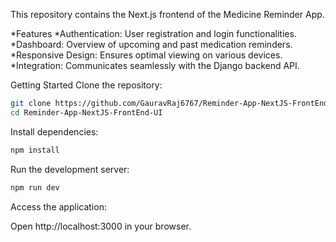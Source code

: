 This repository contains the Next.js frontend of the Medicine Reminder App.

*Features
  *Authentication: User registration and login functionalities.
  *Dashboard: Overview of upcoming and past medication reminders.
  *Responsive Design: Ensures optimal viewing on various devices.
  *Integration: Communicates seamlessly with the Django backend API.

Getting Started
Clone the repository:

```bash
git clone https://github.com/GauravRaj6767/Reminder-App-NextJS-FrontEnd-UI.git
cd Reminder-App-NextJS-FrontEnd-UI
```
Install dependencies:

```bash
npm install
```
Run the development server:

```bash
npm run dev
```
Access the application:

Open http://localhost:3000 in your browser.
